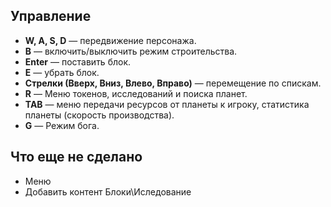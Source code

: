 ## Управление
- **W, A, S, D** — передвижение персонажа.
- **B** — включить/выключить режим строительства.
- **Enter** — поставить блок.
- **E** — убрать блок.
- **Стрелки (Вверх, Вниз, Влево, Вправо)** — перемещение по спискам.
- **R** — Меню токенов, исследований и поиска планет.
- **TAB** — меню передачи ресурсов от планеты к игроку, статистика планеты (скорость производства).
- **G** — Режим бога.

## Что еще не сделано
- Меню
- Добавить контент Блоки\Иследование
